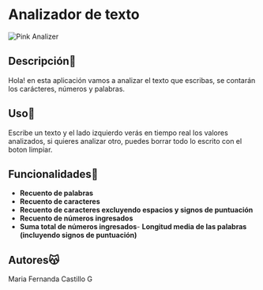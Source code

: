 # Analizador de texto
![Pink Analizer](https://i.pinimg.com/originals/7f/f3/de/7ff3dea0df898128c5186ef218292d52.jpg)


## Descripción📑
Hola! en esta aplicación vamos a analizar el texto que escribas, se contarán los carácteres, números y palabras.

## Uso🧐
Escribe un texto y el lado izquierdo verás en tiempo real los valores analizados, si quieres analizar otro, puedes borrar todo lo escrito con el boton limpiar.

## Funcionalidades🔎
- **Recuento de palabras**
- **Recuento de caracteres**
- **Recuento de caracteres excluyendo espacios y signos de puntuación**
- **Recuento de números ingresados**
- **Suma total de números ingresados**- **Longitud media de las palabras (incluyendo signos de puntuación)**

## Autores😽
Maria Fernanda Castillo G